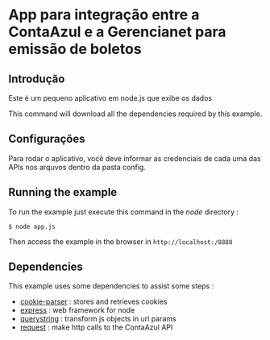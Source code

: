 # App para integração entre a ContaAzul e a Gerencianet para emissão de boletos

## Introdução

Este é um pequeno aplicativo em node.js que exibe os dados

This command will download all the dependencies required by this example.

## Configurações

Para rodar o aplicativo, você deve informar as credenciais de cada uma das APIs nos arquvos dentro da pasta config.

## Running the example

To run the example just execute this command in the _node_ directory :

`$ node app.js`

Then access the example in the browser in `http://localhost:/8888`

## Dependencies

This example uses some dependencies to assist some steps :

- [cookie-parser](https://github.com/expressjs/cookie-parser) : stores and retrieves cookies
- [express](https://github.com/expressjs/express) : web framework for node
- [querystring](https://github.com/Gozala/querystring) : transform js objects in url params
- [request](https://github.com/request/request) : make http calls to the ContaAzul API
